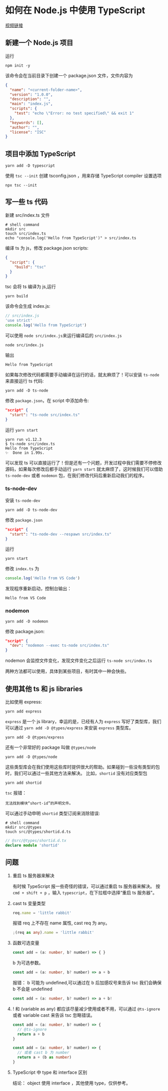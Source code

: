# 如何在 Node.js 中使用 TypeScript

[视频链接](https://www.youtube.com/watch?v=1UcLoOD1lRM)

## 新建一个 Node.js 项目

运行

```shell
npm init -y
```

该命令会在当前目录下创建一个 package.json 文件，文件内容为

```json
{
  "name": "<current-folder-name>",
  "version": "1.0.0",
  "description": "",
  "main": "index.js",
  "scripts": {
    "test": "echo \"Error: no test specified\" && exit 1"
  },
  "keywords": [],
  "author": "",
  "license": "ISC"
}
```

## 项目中添加 TypeScript

```shell
yarn add -D typescript
```

使用 `tsc --init` 创建 tsconfig.json ，用来存储 TypeScript compiler 设置选项

```shell
npx tsc --init
```

## 写一些 ts 代码

新建 src/index.ts 文件

```shell
# shell command
mkdir src
touch src/index.ts
echo "console.log('Hello from TypeScript')" > src/index.ts
```

编译 ts 为 js，修改 package.json scripts:

```json
{
  "script": {
    "build": "tsc"
  }
}
```

tsc 会将 ts 编译为 js,运行

```shell
yarn build
```

该命令会生成 index.js:

```js
// src/index.js
'use strict'
console.log('Hello from TypeScript')
```

可以使用 `node src/index.js`来运行编译后的 `src/index.js`

```shell
node src/index.js
```

输出

```shell
Hello from TypeScript
```

如果每次修改代码都需要手动编译在运行的话，就太麻烦了！可以安装 `ts-node` 来直接运行 ts 代码:

```shell
yarn add -D ts-node
```

修改 `package.json`，在 script 中添加命令:

```json
"script" {
  "start": "ts-node src/index.ts"
}
```

运行 `yarn start`

```shell
yarn run v1.12.3
$ ts-node src/index.ts
Hello from TypeScript
✨  Done in 1.99s.
```

可以发现 ts 可以直接运行了！但是还有一个问题，开发过程中我们需要不停修改源码，如果每次修改后都手动运行 `yarn start` 就太麻烦了，这时候我们可以借助 `ts-node-dev` 或者 `nodemon` 包，在我们修改代码后重新启动我们的程序。

### ts-node-dev

安装 `ts-node-dev`

```shell
yarn add -D ts-node-dev
```

修改 `package.json`

```json
"script" {
  "start": "ts-node-dev --respawn src/index.ts"
}
```

运行

```shell
yarn start
```

修改 `index.ts` 为

```ts
console.log('Hello from VS Code')
```

发现程序重新启动，控制台输出：

```shell
Hello from VS Code
```

### nodemon

```shell
yarn add -D nodemon
```

修改 package.json:

```json
"script" {
  "dev": "nodemon --exec ts-node src/index.ts"
}
```

nodemon 会监控文件变化，发现文件变化之后运行 `ts-node src/index.ts`

两种方法都可以使用，具体到某些项目，有时其中一种会快些。

## 使用其他 ts 和 js libraries

比如使用 express:

```shell
yarn add express
```

`express` 是一个 js library，幸运的是，已经有人为 `express` 写好了类型库，我们可以通过 `yarn add -D @types/express` 来安装 `express` 类型库。

```shell
yarn add -D @types/express
```

还有一个非常好的 package 叫做 `@types/node`

```shell
yarn add -D @types/node
```

这些类型库会在我们使用这些库时提供很大的帮助。如果碰到一些没有类型的包时，我们可以通过一些其他方法来解决。
比如，`shortid` 没有对应类型包

```shell
yarn add shortid
```

`tsc` 报错：

```shell
无法找到模块“short-id”的声明文件。
```

可以通过手动申明 `shortid` 类型订阅来消除错误:

```shell
# shell command
mkdir src/@types
touch src/@types/shortid.d.ts
```

```ts
// @src/@types/shortid.d.tx
declare module 'shortid'
```

## 问题

1. 重启 ts 服务器来解决

   有时候 TypeScript 报一些奇怪的错误，可以通过重启 ts 服务器来解决。
   按 `cmd + shift + p` ，输入 `typescript`，在下拉框中选择“重启 ts 服务器"。

2. cast ts 变量类型

   ```ts
   req.name = 'little rabbit'
   ```

   报错 req 上不存在 name 属性, cast req 为 any。

   ```ts
   ;(req as any).name = 'little rabbit'
   ```

3. 函数可选变量

   ```ts
   const add = (a: number, b? number) => { }
   ```

   b 为可选参数。

   ```ts
   const add = (a: number, b? number) => a + b
   ```

   报错： b 可能为 undefined,可以通过在 b 后加感叹号来告诉 tsc 我们会确保 b 不会是 undefined

   ```ts
   const add = (a: number, b? number) => a + b!
   ```

4. ! 和 (variable as any) 都应该尽量减少使用或者不用，可以通过 `@ts-ignore` 或者 variable cast 来告诉 tsc 忽略错误。

   ```ts
   const add = (a: number, b? number) => {
     // @ts-ignore
     return a + b
   }

   const add = (a: number, b? number) => {
     // 或者 cast b 为 number
     return a + (b as number)
   }
   ```

5. TypeScript 中 type 和 interface 区别

   结论： object 使用 interface ，其他使用 type，仅供参考。
